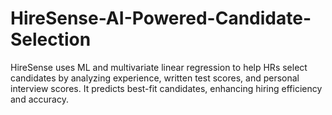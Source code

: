 # HireSense-AI-Powered-Candidate-Selection
HireSense uses ML and multivariate linear regression to help HRs select candidates by analyzing experience, written test scores, and personal interview scores. It predicts best-fit candidates, enhancing hiring efficiency and accuracy.
